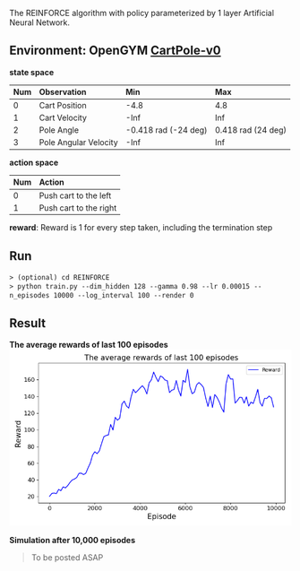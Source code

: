 The REINFORCE algorithm with policy parameterized by 1 layer Artificial Neural Network.
## Environment: OpenGYM [CartPole-v0](https://github.com/openai/gym/blob/master/gym/envs/classic_control/cartpole.py) 
**state space**

|Num|Observation|Min|Max|
|:----|:----|:----|:----|
|0|Cart Position|-4.8|4.8|
|1|Cart Velocity|-Inf|Inf|
|2|Pole Angle|-0.418 rad (-24 deg)|0.418 rad (24 deg)|
|3|Pole Angular Velocity|-Inf|Inf|

**action space**

|Num|Action|
|:----|:----|
|0|Push cart to the left|
|1|Push cart to the right|

**reward**: Reward is 1 for every step taken, including the termination step

## Run
~~~
> (optional) cd REINFORCE
> python train.py --dim_hidden 128 --gamma 0.98 --lr 0.00015 --n_episodes 10000 --log_interval 100 --render 0
~~~

## Result
**The average rewards of last 100 episodes**
![result](assets/result.png)

**Simulation after 10,000 episodes**
> To be posted ASAP
        